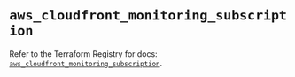 # `aws_cloudfront_monitoring_subscription`

Refer to the Terraform Registry for docs: [`aws_cloudfront_monitoring_subscription`](https://registry.terraform.io/providers/hashicorp/aws/3.76.1/docs/resources/cloudfront_monitoring_subscription).
